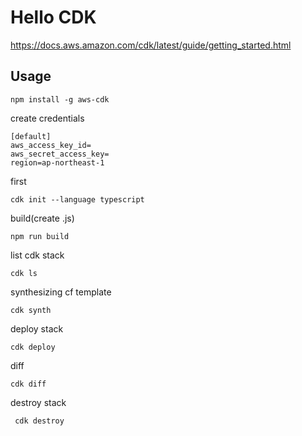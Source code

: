 # Hello CDK

https://docs.aws.amazon.com/cdk/latest/guide/getting_started.html

 ## Usage
 
 `npm install -g aws-cdk`
 
 create credentials
 
 ```
[default]
aws_access_key_id=
aws_secret_access_key=
region=ap-northeast-1
```

first

`cdk init --language typescript`

build(create .js)

`npm run build`

list cdk stack

`cdk ls`

synthesizing cf template

`cdk synth`

deploy stack

`cdk deploy`

diff

`cdk diff`

destroy stack

` cdk destroy`

